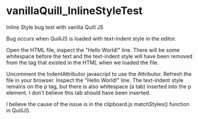 # vanillaQuill_InlineStyleTest
Inline Style bug test with vanilla Quill JS

Bug occurs when QuillJS is loaded with text-indent style in the editor.

Open the HTML file, inspect the "Hello World!" line.  There will be some whitespace before the text and the text-indent style will have been removed from the tag that existed in the HTML when we loaded the file.

Uncomment the IndentAttributor javascript to use the Attributor.
Refresh the file in your browser.
Inspect the "Hello World!" line.  The text-indent style remains on the p tag, but there is also whitespace (a tab) inserted into the p element.  I don't believe this tab should have been inserted.
  
I believe the cause of the issue is in the clipboard.js matchStyles() function in QuillJS.
